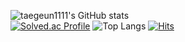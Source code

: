 ![taegeun1111's GitHub stats](https://github-readme-stats.vercel.app/api?username=K-Junyyy&show_icons=true&theme=dark)   
[![Solved.ac Profile](http://mazassumnida.wtf/api/generate_badge?boj=taegeun1111)](https://solved.ac/taegeun1111)
![Top Langs](https://github-readme-stats.vercel.app/api/top-langs/?username=taegeun1111&layout=compact&theme=dark)
[![Hits](https://hits.seeyoufarm.com/api/count/incr/badge.svg?url=https%3A%2F%2Fgithub.com%2Ftaegeun1111&count_bg=%23B3E78B&title_bg=%23555555&icon=&icon_color=%23E7E7E7&title=hits&edge_flat=false)](https://hits.seeyoufarm.com)
